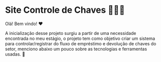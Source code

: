 # Site Controle de Chaves 👨‍💻🔑

Olá! Bem vindo! ❤️

A inicialização desse projeto surgiu a partir de uma necessidade encontrada no meu estágio, o projeto tem como objetivo criar um sistema para controlar/registrar do fluxo de empréstimo e devolução de chaves do setor, menciono abaixo um pouco sobre as tecnologias e ferramentas usadas. 📝
